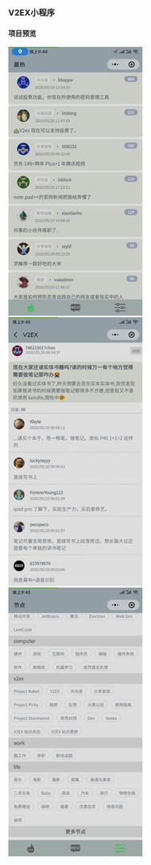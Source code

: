 ### V2EX小程序

#### 项目预览
![image](https://github.com/glidea/V2EX_wechat-mp/blob/master/md's%20resource/hot.jpg)
![image](https://github.com/glidea/V2EX_wechat-mp/blob/master/md's%20resource/detail.jpg)
![image](https://github.com/glidea/V2EX_wechat-mp/blob/master/md's%20resource/node.jpg)
